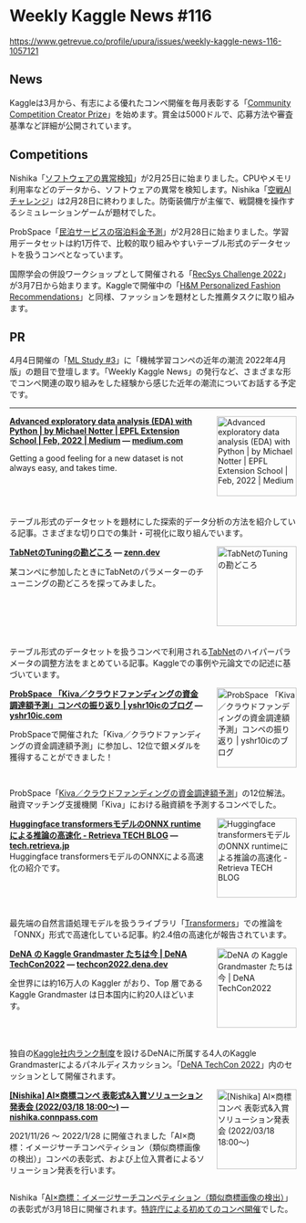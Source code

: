 # Weekly Kaggle News #116
https://www.getrevue.co/profile/upura/issues/weekly-kaggle-news-116-1057121
<h3><h2>News</h2><p>Kaggleは3月から、有志による優れたコンペ開催を毎月表彰する「<a href="https://www.kaggle.com/community-competition-creator-prize" target="_blank">Community Competition Creator Prize</a>」を始めます。賞金は5000ドルで、応募方法や審査基準など詳細が公開されています。</p><h2>Competitions</h2><p>Nishika「<a href="https://www.nishika.com/competitions/26/summary" target="_blank">ソフトウェアの異常検知</a>」が2月25日に始まりました。CPUやメモリ利用率などのデータから、ソフトウェアの異常を検知します。Nishika「<a href="https://www.nishika.com/competitions/23/summary" target="_blank">空戦AIチャレンジ</a>」は2月28日に終わりました。防衛装備庁が主催で、戦闘機を操作するシミュレーションゲームが題材でした。</p><p>ProbSpace「<a href="https://comp.probspace.com/competitions/bnb_price" target="_blank">民泊サービスの宿泊料金予測</a>」が2月28日に始まりました。学習用データセットは約1万件で、比較的取り組みやすいテーブル形式のデータセットを扱うコンペとなっています。</p><p>国際学会の併設ワークショップとして開催される「<a href="http://www.recsyschallenge.com/2022/" target="_blank">RecSys Challenge 2022</a>」が3月7日から始まります。Kaggleで開催中の「<a href="https://www.kaggle.com/c/h-and-m-personalized-fashion-recommendations?utm_campaign=Weekly%20Kaggle%20News&amp;utm_medium=email&amp;utm_source=Revue%20newsletter" target="_blank">H&amp;M Personalized Fashion Recommendations</a>」と同様、ファッションを題材とした推薦タスクに取り組みます。</p><h2>PR</h2><p>4月4日開催の「<a href="https://forkwell.connpass.com/event/240639/" target="_blank">ML Study #3</a>」に「機械学習コンペの近年の潮流 2022年4月版」の題目で登壇します。「Weekly Kaggle News」の発行など、さまざまな形でコンペ関連の取り組みをした経験から感じた近年の潮流についてお話する予定です。</p></h3>
<hr>
<p>
<img width="140" height="140" alt="Advanced exploratory data analysis (EDA) with Python | by Michael Notter | EPFL Extension School | Feb, 2022 | Medium" style="float: right; margin-left: 20px; margin-bottom: 20px;" src="https://s3.amazonaws.com/revue/items/images/014/457/511/thumb/0*hmre8JGDwVRWLf_5.png?1646190707" />
<strong style='display: block;'><a href="https://medium.com/epfl-extension-school/advanced-exploratory-data-analysis-eda-with-python-536fa83c578a?utm_campaign=Weekly%20Kaggle%20News&amp;utm_medium=email&amp;utm_source=Revue%20newsletter">Advanced exploratory data analysis (EDA) with Python | by Michael Notter | EPFL Extension School | Feb, 2022 | Medium</a> &mdash; <a href="https://medium.com/epfl-extension-school/advanced-exploratory-data-analysis-eda-with-python-536fa83c578a">medium.com</a></strong>
<p>Getting a good feeling for a new dataset is not always easy, and takes time.</p>
</p>
<div style='clear: both;'></div>
<p><p>テーブル形式のデータセットを題材にした探索的データ分析の方法を紹介している記事。さまざまな切り口での集計・可視化に取り組んでいます。</p></p>
<p>
<img width="140" height="140" alt="TabNetのTuningの勘どころ" style="float: right; margin-left: 20px; margin-bottom: 20px;" src="https://s3.amazonaws.com/revue/items/images/014/428/451/thumb/og-base_z4sxah.png?1646063770" />
<strong style='display: block;'><a href="https://zenn.dev/nishimoto/articles/f2af21c24413d3?utm_campaign=Weekly%20Kaggle%20News&amp;utm_medium=email&amp;utm_source=Revue%20newsletter">TabNetのTuningの勘どころ</a> &mdash; <a href="https://zenn.dev/nishimoto/articles/f2af21c24413d3">zenn.dev</a></strong>
<p>某コンペに参加したときにTabNetのパラメーターのチューニングの勘どころを探ってみました。</p>
</p>
<div style='clear: both;'></div>
<p><p>テーブル形式のデータセットを扱うコンペで利用される<a href="https://arxiv.org/abs/1908.07442" target="_blank">TabNet</a>のハイパーパラメータの調整方法をまとめている記事。Kaggleでの事例や元論文での記述に基づいています。</p></p>
<p>
<img width="140" height="140" alt="ProbSpace 「Kiva／クラウドファンディングの資金調達額予測」コンペの振り返り | yshr10icのブログ" style="float: right; margin-left: 20px; margin-bottom: 20px;" src="https://s3.amazonaws.com/revue/items/images/014/400/926/thumb/probspace_kiva.png?1645934307" />
<strong style='display: block;'><a href="https://yshr10ic.com/2022/02/27/probspace-kiva/?utm_campaign=Weekly%20Kaggle%20News&amp;utm_medium=email&amp;utm_source=Revue%20newsletter">ProbSpace 「Kiva／クラウドファンディングの資金調達額予測」コンペの振り返り | yshr10icのブログ</a> &mdash; <a href="https://yshr10ic.com/2022/02/27/probspace-kiva/">yshr10ic.com</a></strong>
<p>ProbSpaceで開催された「Kiva／クラウドファンディングの資金調達額予測」に参加し、12位で銀メダルを獲得することができました！</p>
</p>
<div style='clear: both;'></div>
<p><p>ProbSpace「<a href="https://comp.probspace.com/competitions/kiva2021" target="_blank">Kiva／クラウドファンディングの資金調達額予測</a>」の12位解法。融資マッチング支援機関「Kiva」における融資額を予測するコンペでした。</p></p>
<p>
<img width="140" height="140" alt="Huggingface transformersモデルのONNX runtimeによる推論の高速化 - Retrieva TECH BLOG" style="float: right; margin-left: 20px; margin-bottom: 20px;" src="https://s3.amazonaws.com/revue/items/images/014/424/149/thumb/20220225095510.png?1646052198" />
<strong style='display: block;'><a href="https://tech.retrieva.jp/entry/20220228?utm_campaign=Weekly%20Kaggle%20News&amp;utm_medium=email&amp;utm_source=Revue%20newsletter">Huggingface transformersモデルのONNX runtimeによる推論の高速化 - Retrieva TECH BLOG</a> &mdash; <a href="https://tech.retrieva.jp/entry/20220228">tech.retrieva.jp</a></strong>
Huggingface transformersモデルのONNXによる高速化の紹介です。
</p>
<div style='clear: both;'></div>
<p><p>最先端の自然言語処理モデルを扱うライブラリ「<a href="https://github.com/huggingface/transformers" target="_blank">Transformers</a>」での推論を「ONNX」形式で高速化している記事。約2.4倍の高速化が報告されています。</p></p>
<p>
<img width="140" height="140" alt="DeNA の Kaggle Grandmaster たちは今 | DeNA TechCon2022" style="float: right; margin-left: 20px; margin-bottom: 20px;" src="https://s3.amazonaws.com/revue/items/images/014/458/020/thumb/ogimage-16.jpg?1646195746" />
<strong style='display: block;'><a href="https://techcon2022.dena.dev/spring/session/kagglers-now/?utm_campaign=Weekly%20Kaggle%20News&amp;utm_medium=email&amp;utm_source=Revue%20newsletter">DeNA の Kaggle Grandmaster たちは今 | DeNA TechCon2022</a> &mdash; <a href="https://techcon2022.dena.dev/spring/session/kagglers-now/">techcon2022.dena.dev</a></strong>
<p>全世界には約16万人の Kaggler がおり、Top 層である Kaggle Grandmaster は日本国内に約20人ほどいます。</p>
</p>
<div style='clear: both;'></div>
<p><p>独自の<a href="https://dena.ai/kaggle/" target="_blank">Kaggle社内ランク制度</a>を設けるDeNAに所属する4人のKaggle Grandmasterによるパネルディスカッション。「<a href="https://dena.connpass.com/event/237949/" target="_blank">DeNA TechCon 2022</a>」内のセッションとして開催されます。</p></p>
<p>
<img width="140" height="140" alt="[Nishika] AI×商標コンペ 表彰式&amp;入賞ソリューション発表会 (2022/03/18 18:00〜)" style="float: right; margin-left: 20px; margin-bottom: 20px;" src="https://s3.amazonaws.com/revue/items/images/014/460/252/thumb/3931ce4990b97885874a347a0fe9cf18.png?1646208879" />
<strong style='display: block;'><a href="https://nishika.connpass.com/event/241285/?utm_campaign=Weekly%20Kaggle%20News&amp;utm_medium=email&amp;utm_source=Revue%20newsletter">[Nishika] AI×商標コンペ 表彰式&amp;入賞ソリューション発表会 (2022/03/18 18:00〜)</a> &mdash; <a href="https://nishika.connpass.com/event/241285/">nishika.connpass.com</a></strong>
<p>2021/11/26 〜 2022/1/28 に開催されました「AI×商標：イメージサーチコンペティション（類似商標画像の検出）」コンペの表彰式、および上位入賞者によるソリューション発表を行います。</p>
</p>
<div style='clear: both;'></div>
<p><p>Nishika「<a href="https://www.nishika.com/competitions/22/summary" target="_blank">AI×商標：イメージサーチコンペティション（類似商標画像の検出）</a>」の表彰式が3月18日に開催されます。<a href="https://www.meti.go.jp/press/2021/11/20211122001/20211122001.html" target="_blank">特許庁による初めてのコンペ開催</a>でした。</p></p>
